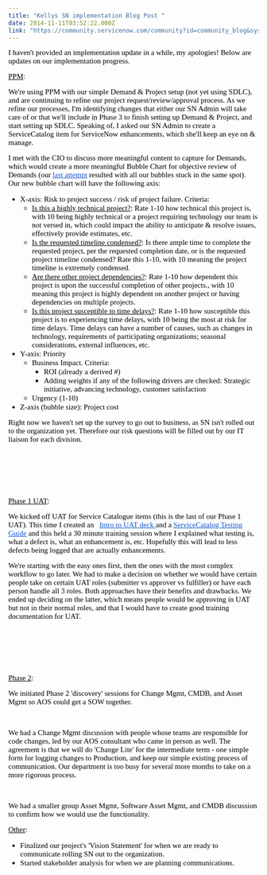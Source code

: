 ```yaml
---
title: "Kellys SN implementation Blog Post "
date: 2014-11-11T03:52:22.000Z
link: "https://community.servicenow.com/community?id=community_blog&sys_id=6a0deaa5dbd0dbc01dcaf3231f9619c6"
---
```

<p><span style="font-size: 15px; font-family: Calibri; color: #000000; font-weight: normal; font-style: normal;">I haven't provided an implementation update in a while, my apologies! Below are updates on our implementation progress. </span></p><p></p><p dir="ltr"><span style="font-size: 15px; font-family: Calibri; color: #000000; font-weight: normal; font-style: normal; text-decoration: underline;">PPM</span><span style="font-size: 15px; font-family: Calibri; color: #000000; font-weight: normal; font-style: normal;">:</span></p><p dir="ltr"><span style="font-size: 15px; font-family: Calibri; color: #000000; font-weight: normal; font-style: normal;">We're using PPM with our simple Demand &amp; Project setup (not yet using SDLC), and are continuing to refine our project request/review/approval process. As we refine our processes, I'm identifying changes that either our SN Admin will take care of or that we'll include in Phase 3 to finish setting up Demand &amp; Project, and start setting up SDLC. Speaking of, I asked our SN Admin to create a ServiceCatalog item for ServiceNow enhancements, which she'll keep an eye on &amp; manage. </span></p><p></p><p dir="ltr"><span style="font-size: 15px; font-family: Calibri; color: #000000; font-weight: normal; font-style: normal;">I met with the CIO to discuss more meaningful content to capture for Demands, which would create a more meaningful Bubble Chart for objective review of Demands (our </span><a _jive_internal="true" href="/groups/ppm/blog/2014/09/02/kellys-sn-implementation-blog-post-8"><span style="font-size: 15px; font-family: Calibri; color: #1155cc; font-weight: normal; font-style: normal; text-decoration: underline;">last attempt</span></a><span style="font-size: 15px; font-family: Calibri; color: #000000; font-weight: normal; font-style: normal;"> resulted with all our bubbles stuck in the same spot). Our new bubble chart will have the following axis:</span></p><ul><li><span style="color: #000000; font-style: normal; font-size: 15px; font-family: Calibri; font-weight: normal;">X-axis: Risk to project success / risk of project failure. Criteria:</span><ul><li><span dir="ltr"><span style="font-size: 15px; font-family: Calibri; color: #000000; font-weight: normal; font-style: normal; text-decoration: underline;">Is this a highly technical project?</span><span style="font-size: 15px; font-family: Calibri; color: #000000; font-weight: normal; font-style: normal;">: Rate 1-10 how technical this project is, with 10 being highly technical or a project requiring technology our team is not versed in, which could impact the ability to anticipate &amp; resolve issues, effectively provide estimates, etc.</span></span></li><li><span dir="ltr"><span style="font-size: 15px; font-family: Calibri; color: #000000; font-weight: normal; font-style: normal; text-decoration: underline;">Is the requested timeline condensed?</span><span style="font-size: 15px; font-family: Calibri; color: #000000; font-weight: normal; font-style: normal;">: Is there ample time to complete the requested project, per the requested completion date, or is the requested project timeline condensed? Rate this 1-10, with 10 meaning the project timeline is extremely condensed.</span></span></li><li><span dir="ltr"><span style="font-size: 15px; font-family: Calibri; color: #000000; font-weight: normal; font-style: normal; text-decoration: underline;">Are there other project dependencies?</span><span style="font-size: 15px; font-family: Calibri; color: #000000; font-weight: normal; font-style: normal;">: Rate 1-10 how dependent this project is upon the successful completion of other projects., with 10 meaning this project is highly dependent on another project or having dependencies on multiple projects.</span></span></li><li><span dir="ltr"><span style="font-size: 15px; font-family: Calibri; color: #000000; font-weight: normal; font-style: normal; text-decoration: underline;">Is this project susceptible to time delays?</span><span style="font-size: 15px; font-family: Calibri; color: #000000; font-weight: normal; font-style: normal;">: Rate 1-10 how susceptible this project is to experiencing time delays, with 10 being the most at risk for time delays. Time delays can have a number of causes, such as changes in technology, requirements of participating organizations; seasonal considerations, external influences, etc.</span></span></li></ul></li><li><span style="color: #000000; font-style: normal; font-size: 15px; font-family: Calibri; font-weight: normal;">Y-axis: Priority</span><ul><li><span style="color: #000000; font-style: normal; font-size: 15px; font-family: Calibri; font-weight: normal;">Business Impact. Criteria: </span><ul><li><span style="color: #000000; font-style: normal; font-size: 15px; font-family: Calibri; font-weight: normal;">ROI (already a derived #)</span></li><li><span style="color: #000000; font-style: normal; font-size: 15px; font-family: Calibri; font-weight: normal;">Adding weights if any of the following drivers are checked: Strategic initiative, advancing technology, customer satisfaction</span></li></ul></li><li><span style="color: #000000; font-style: normal; font-size: 15px; font-family: Calibri; font-weight: normal;">Urgency (1-10)</span></li></ul></li><li><span style="color: #000000; font-style: normal; font-size: 15px; font-family: Calibri; font-weight: normal;">Z-axis (bubble size): Project cost</span></li></ul><p></p><p><span style="color: #000000; font-style: normal; font-size: 15px; font-family: Calibri; font-weight: normal;">Right now we haven't set up the survey to go out to business, as SN isn't rolled out to the organization yet. Therefore our risk questions will be filled out by our IT liaison for each division. </span></p><p><span style="color: #000000; font-style: normal; font-size: 15px; text-decoration: underline; font-family: Calibri; font-weight: normal;"><br/></span></p><p><span style="color: #000000; font-style: normal; font-size: 15px; text-decoration: underline; font-family: Calibri; font-weight: normal;"><br/></span></p><p><span style="color: #000000; font-style: normal; font-size: 15px; text-decoration: underline; font-family: Calibri; font-weight: normal;"><br/></span></p><p><span dir="ltr"><span style="font-size: 15px; font-family: Calibri; color: #000000; font-weight: normal; font-style: normal; text-decoration: underline;">Phase 1 UAT</span><span style="font-size: 15px; font-family: Calibri; color: #000000; font-weight: normal; font-style: normal;">: </span></span></p><p><span dir="ltr"><span style="font-size: 15px; font-family: Calibri; color: #000000; font-weight: normal; font-style: normal;">We kicked off UAT for Service Catalogue items (this is the last of our Phase 1 UAT). This time I created an   </span><a href="https://docs.google.com/presentation/d/1tuG0i7sYSMh0mvtUIKaita5wC_-kbWoL80W3gt0g-T0/edit?usp=sharing"><span style="font-size: 15px; font-family: Calibri; color: #1155cc; font-weight: normal; font-style: normal; text-decoration: underline;">Intro to UAT deck </span></a><span style="font-size: 15px; font-family: Calibri; color: #000000; font-weight: normal; font-style: normal;"> and a </span><a href="https://docs.google.com/document/d/1v3z7vmxiJnQi6yIW1so-8SVQWQDSKHJsqHovip6aojI/edit?usp=sharing"><span style="font-size: 15px; font-family: Calibri; color: #1155cc; font-weight: normal; font-style: normal; text-decoration: underline;">ServiceCatalog Testing Guide</span></a><span style="font-size: 15px; font-family: Calibri; color: #000000; font-weight: normal; font-style: normal;"> and this held a 30 minute training session where I explained what testing is, what a defect is, what an enhancement is, etc. Hopefully this will lead to less defects being logged that are actually enhancements. </span></span></p><p><span style="color: #000000; font-style: normal; font-size: 15px; font-family: Calibri; font-weight: normal;">We're starting with the easy ones first, then the ones with the most complex workflow to go later. We had to make a decision on whether we would have certain people take on certain UAT roles (submitter vs approver vs fulfiller) or have each person handle all 3 roles. Both approaches have their benefits and drawbacks. We ended up deciding on the latter, which means people would be approving in UAT but not in their normal roles, and that I would have to create good training documentation for UAT. </span></p><p><span style="color: #000000; font-style: normal; font-size: 15px; text-decoration: underline; font-family: Calibri; font-weight: normal;"><br/></span></p><p><span style="color: #000000; font-style: normal; font-size: 15px; text-decoration: underline; font-family: Calibri; font-weight: normal;"><br/></span></p><p><span style="color: #000000; font-style: normal; font-size: 15px; text-decoration: underline; font-family: Calibri; font-weight: normal;"><br/></span></p><p><span dir="ltr"><span style="font-size: 15px; font-family: Calibri; color: #000000; font-weight: normal; font-style: normal; text-decoration: underline;">Phase 2</span><span style="font-size: 15px; font-family: Calibri; color: #000000; font-weight: normal; font-style: normal;">: </span></span></p><p><span style="color: #000000; font-style: normal; font-size: 15px; font-family: Calibri; font-weight: normal;">We initiated Phase 2 'discovery' sessions for Change Mgmt, CMDB, and Asset Mgmt so AOS could get a SOW together. </span></p><p><span style="color: #000000; font-style: normal; font-size: 15px; font-family: Calibri; font-weight: normal;"><br/></span></p><p><span style="color: #000000; font-style: normal; font-size: 15px; font-family: Calibri; font-weight: normal;">We had a Change Mgmt discussion with people whose teams are responsible for code changes, led by our AOS consultant who came in person as well. The agreement is that we will do 'Change Lite' for the intermediate term - one simple form for logging changes to Production, and keep our simple existing process of communication. Our department is too busy for several more months to take on a more rigorous process. </span></p><p><span style="color: #000000; font-style: normal; font-size: 15px; font-family: Calibri; font-weight: normal;"><br/></span></p><p><span style="color: #000000; font-style: normal; font-size: 15px; font-family: Calibri; font-weight: normal;">We had a smaller group Asset Mgmt, Software Asset Mgmt, and CMDB discussion to confirm how we would use the functionality. </span></p><p></p><p></p><p></p><p><span dir="ltr"><span style="font-size: 15px; font-family: Calibri; color: #000000; font-weight: normal; font-style: normal; text-decoration: underline;">Other</span><span style="font-size: 15px; font-family: Calibri; color: #000000; font-weight: normal; font-style: normal;">:</span></span></p><ul><li><span style="color: #000000; font-style: normal; font-size: 15px; font-family: Calibri; font-weight: normal;">Finalized our project's 'Vision Statement' for when we are ready to communicate rolling SN out to the organization.</span></li><li><span style="color: #000000; font-style: normal; font-size: 15px; font-family: Calibri; font-weight: normal;">Started stakeholder analysis for when we are planning communications. </span></li></ul>